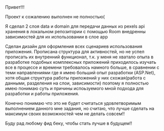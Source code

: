 Привет!!!

Проект к сожалению выполнен не полностью(

Я сделал 2 слоя data и domain для передачи данных из pexels api
хранения в локальном репозитории c помощью Room
внедренны зависимостей для их использовании в слое app

Сделан дизайн для оформления всех сценариев использования приложения.
Прописана структура для активностей, но не успел прописать их внутренний функционал,
т.к. у меня не хватало опыта в разработке подобных комплексных приложений приходилось изучать все в процессе и времени требовалось намного больше,
в сравнении с теми направлениями где я имею больший опыт разработки (ASP.Net), хотя общая структура работы приложений у них схожая(работа с данными, разделения на слои, зависимости)
поэтому я полностью имею понимаю суть и причины испоьзуемого мной подхода для разработки и работы приложения.

Конечно понимаю что это не будет считаться удовлетворимым выполнением данного мне задания, но считаю, что лучше сделать на максимум своих возможностей чем не делать совсем!!

Буду рад любому фид беку, чтобы стать лучше в будущем!!
